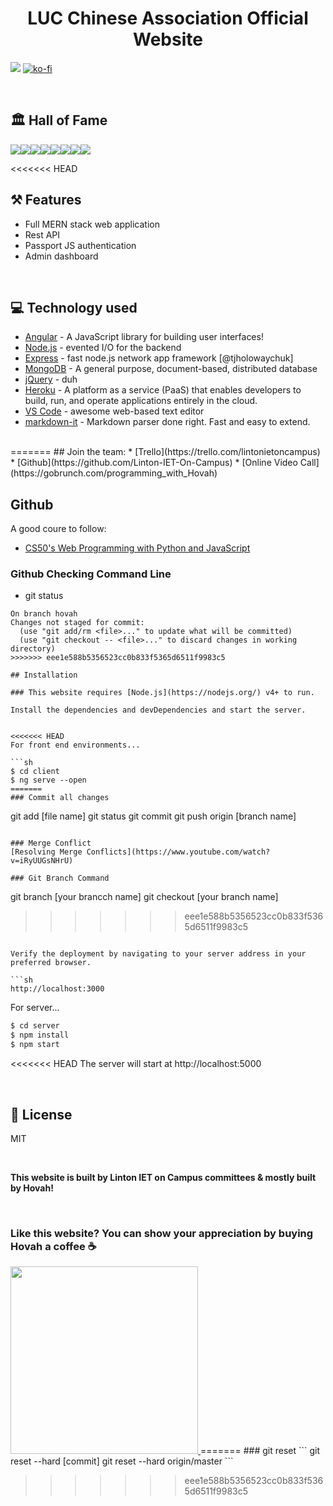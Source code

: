 # <div align="center">LUC Chinese Association Official Website</div> 

![](https://img.shields.io/badge/Status-Ongoing-red?style=for-the-badge)
[![ko-fi](https://www.ko-fi.com/img/githubbutton_sm.svg)](https://ko-fi.com/W7W61L27Z)

<br/>

## 🏛️ Hall of Fame

[![](https://sourcerer.io/fame/hovahyii/Linton-IET-On-Campus/linton-iet-on-campus/images/0)](https://sourcerer.io/fame/hovahyii/Linton-IET-On-Campus/linton-iet-on-campus/links/0)[![](https://sourcerer.io/fame/hovahyii/Linton-IET-On-Campus/linton-iet-on-campus/images/1)](https://sourcerer.io/fame/hovahyii/Linton-IET-On-Campus/linton-iet-on-campus/links/1)[![](https://sourcerer.io/fame/hovahyii/Linton-IET-On-Campus/linton-iet-on-campus/images/2)](https://sourcerer.io/fame/hovahyii/Linton-IET-On-Campus/linton-iet-on-campus/links/2)[![](https://sourcerer.io/fame/hovahyii/Linton-IET-On-Campus/linton-iet-on-campus/images/3)](https://sourcerer.io/fame/hovahyii/Linton-IET-On-Campus/linton-iet-on-campus/links/3)[![](https://sourcerer.io/fame/hovahyii/Linton-IET-On-Campus/linton-iet-on-campus/images/4)](https://sourcerer.io/fame/hovahyii/Linton-IET-On-Campus/linton-iet-on-campus/links/4)[![](https://sourcerer.io/fame/hovahyii/Linton-IET-On-Campus/linton-iet-on-campus/images/5)](https://sourcerer.io/fame/hovahyii/Linton-IET-On-Campus/linton-iet-on-campus/links/5)[![](https://sourcerer.io/fame/hovahyii/Linton-IET-On-Campus/linton-iet-on-campus/images/6)](https://sourcerer.io/fame/hovahyii/Linton-IET-On-Campus/linton-iet-on-campus/links/6)[![](https://sourcerer.io/fame/hovahyii/Linton-IET-On-Campus/linton-iet-on-campus/images/7)](https://sourcerer.io/fame/hovahyii/Linton-IET-On-Campus/linton-iet-on-campus/links/7)

<<<<<<< HEAD
<br/>

## ⚒️ Features
- Full MERN stack web application
- Rest API
- Passport JS authentication
- Admin dashboard

<br/>

## 💻 Technology used
* [Angular](https://angular.io/) - A JavaScript library for building user interfaces!
* [Node.js](https://nodejs.org/en/) - evented I/O for the backend
* [Express](https://expressjs.com/) - fast node.js network app framework [@tjholowaychuk]
* [MongoDB](https://www.mongodb.com/) -  A general purpose, document-based, distributed database
* [jQuery](https://jquery.com/) - duh
* [Heroku](https://heroku.com/) - A platform as a service (PaaS) that enables developers to build, run, and operate applications entirely in the cloud.
* [VS Code](https://code.visualstudio.com/) - awesome web-based text editor
* [markdown-it](https://guides.github.com/features/mastering-markdown/) - Markdown parser done right. Fast and easy to extend.

<br/>
=======
## Join the team:
* [Trello](https://trello.com/lintonietoncampus)
* [Github](https://github.com/Linton-IET-On-Campus)
* [Online Video Call](https://gobrunch.com/programming_with_Hovah)

## Github
A good coure to follow:
* [CS50's Web Programming with Python and JavaScript](https://www.youtube.com/playlist?list=PLhQjrBD2T382hIW-IsOVuXP1uMzEvmcE5)

### Github Checking Command Line
* git status
```
On branch hovah
Changes not staged for commit:
  (use "git add/rm <file>..." to update what will be committed)
  (use "git checkout -- <file>..." to discard changes in working directory)
>>>>>>> eee1e588b5356523cc0b833f5365d6511f9983c5

## Installation

### This website requires [Node.js](https://nodejs.org/) v4+ to run.

Install the dependencies and devDependencies and start the server.


<<<<<<< HEAD
For front end environments...

```sh
$ cd client
$ ng serve --open
=======
### Commit all changes
```
git add [file name]
git status
git commit
git push origin [branch name]
```

### Merge Conflict
[Resolving Merge Conflicts](https://www.youtube.com/watch?v=iRyUUGsNHrU)

### Git Branch Command
```
git branch [your brancch name]
git checkout [your branch name]
>>>>>>> eee1e588b5356523cc0b833f5365d6511f9983c5
```

Verify the deployment by navigating to your server address in your preferred browser.

```sh
http://localhost:3000
```


For server...

```sh
$ cd server
$ npm install 
$ npm start
```

<<<<<<< HEAD
The server will start at http://localhost:5000

<br/>


## 📝 License

MIT

<br/>


**This website is built by Linton IET on Campus committees & mostly built by Hovah!**

<br/>

### Like this website? You can show your appreciation by buying Hovah a coffee ☕
<a target="_blank" rel="noopener noreferrer" href="https://www.buymeacoffee.com/hovahyii">
<img src="https://github.com/appcraftstudio/buymeacoffee/raw/master/Images/snapshot-bmc-button.png" width="300" style="max-width:100%;">
</a>
=======
### git reset
```
git reset --hard [commit]
git reset --hard origin/master
```

>>>>>>> eee1e588b5356523cc0b833f5365d6511f9983c5
